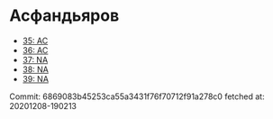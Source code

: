 # Асфандьяров
- [35: AC](35.md)
- [36: AC](36.md)
- [37: NA](37.md)
- [38: NA](38.md)
- [39: NA](39.md)

Commit: 6869083b45253ca55a3431f76f70712f91a278c0
 fetched at: 20201208-190213
